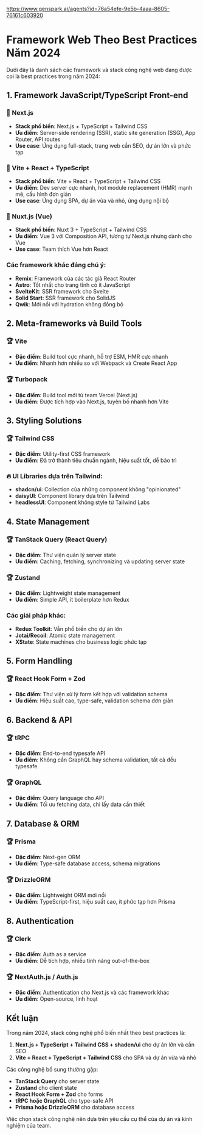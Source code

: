 https://www.genspark.ai/agents?id=76a54efe-9e5b-4aaa-8605-76161c603920
# Framework Web Theo Best Practices Năm 2024

Dưới đây là danh sách các framework và stack công nghệ web đang được coi là best practices trong năm 2024:

## 1. Framework JavaScript/TypeScript Front-end

### 🥇 Next.js
- **Stack phổ biến**: Next.js + TypeScript + Tailwind CSS
- **Ưu điểm**: Server-side rendering (SSR), static site generation (SSG), App Router, API routes
- **Use case**: Ứng dụng full-stack, trang web cần SEO, dự án lớn và phức tạp

### 🥈 Vite + React + TypeScript
- **Stack phổ biến**: Vite + React + TypeScript + Tailwind CSS
- **Ưu điểm**: Dev server cực nhanh, hot module replacement (HMR) mạnh mẽ, cấu hình đơn giản
- **Use case**: Ứng dụng SPA, dự án vừa và nhỏ, ứng dụng nội bộ

### 🥉 Nuxt.js (Vue)
- **Stack phổ biến**: Nuxt 3 + TypeScript + Tailwind CSS
- **Ưu điểm**: Vue 3 với Composition API, tương tự Next.js nhưng dành cho Vue
- **Use case**: Team thích Vue hơn React

### Các framework khác đáng chú ý:
- **Remix**: Framework của các tác giả React Router
- **Astro**: Tốt nhất cho trang tĩnh có ít JavaScript
- **SvelteKit**: SSR framework cho Svelte
- **Solid Start**: SSR framework cho SolidJS
- **Qwik**: Mới nổi với hydration không đồng bộ

## 2. Meta-frameworks và Build Tools

### 🏆 Vite
- **Đặc điểm**: Build tool cực nhanh, hỗ trợ ESM, HMR cực nhanh
- **Ưu điểm**: Nhanh hơn nhiều so với Webpack và Create React App

### 🏆 Turbopack
- **Đặc điểm**: Build tool mới từ team Vercel (Next.js)
- **Ưu điểm**: Được tích hợp vào Next.js, tuyên bố nhanh hơn Vite

## 3. Styling Solutions

### 🏆 Tailwind CSS
- **Đặc điểm**: Utility-first CSS framework
- **Ưu điểm**: Đã trở thành tiêu chuẩn ngành, hiệu suất tốt, dễ bảo trì

### 🔥 UI Libraries dựa trên Tailwind:
- **shadcn/ui**: Collection của những component không "opinionated"
- **daisyUI**: Component library dựa trên Tailwind
- **headlessUI**: Component không style từ Tailwind Labs

## 4. State Management

### 🏆 TanStack Query (React Query)
- **Đặc điểm**: Thư viện quản lý server state
- **Ưu điểm**: Caching, fetching, synchronizing và updating server state

### 🏆 Zustand
- **Đặc điểm**: Lightweight state management
- **Ưu điểm**: Simple API, ít boilerplate hơn Redux

### Các giải pháp khác:
- **Redux Toolkit**: Vẫn phổ biến cho dự án lớn
- **Jotai/Recoil**: Atomic state management
- **XState**: State machines cho business logic phức tạp

## 5. Form Handling

### 🏆 React Hook Form + Zod
- **Đặc điểm**: Thư viện xử lý form kết hợp với validation schema
- **Ưu điểm**: Hiệu suất cao, type-safe, validation schema đơn giản

## 6. Backend & API

### 🏆 tRPC
- **Đặc điểm**: End-to-end typesafe API
- **Ưu điểm**: Không cần GraphQL hay schema validation, tất cả đều typesafe

### 🏆 GraphQL
- **Đặc điểm**: Query language cho API
- **Ưu điểm**: Tối ưu fetching data, chỉ lấy data cần thiết

## 7. Database & ORM

### 🏆 Prisma
- **Đặc điểm**: Next-gen ORM
- **Ưu điểm**: Type-safe database access, schema migrations

### 🏆 DrizzleORM
- **Đặc điểm**: Lightweight ORM mới nổi
- **Ưu điểm**: TypeScript-first, hiệu suất cao, ít phức tạp hơn Prisma

## 8. Authentication

### 🏆 Clerk
- **Đặc điểm**: Auth as a service
- **Ưu điểm**: Dễ tích hợp, nhiều tính năng out-of-the-box

### 🏆 NextAuth.js / Auth.js
- **Đặc điểm**: Authentication cho Next.js và các framework khác
- **Ưu điểm**: Open-source, linh hoạt

## Kết luận

Trong năm 2024, stack công nghệ phổ biến nhất theo best practices là:

1. **Next.js + TypeScript + Tailwind CSS + shadcn/ui** cho dự án lớn và cần SEO
2. **Vite + React + TypeScript + Tailwind CSS** cho SPA và dự án vừa và nhỏ

Các công nghệ bổ sung thường gặp:
- **TanStack Query** cho server state
- **Zustand** cho client state
- **React Hook Form + Zod** cho forms
- **tRPC hoặc GraphQL** cho type-safe API
- **Prisma hoặc DrizzleORM** cho database access

Việc chọn stack công nghệ nên dựa trên yêu cầu cụ thể của dự án và kinh nghiệm của team.